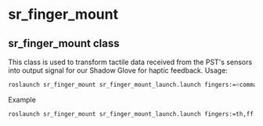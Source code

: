 # sr_finger_mount

## sr_finger_mount class

This class is used to transform tactile data received from the PST's sensors into output signal for our Shadow Glove for haptic feedback.
Usage:

```sh
roslaunch sr_finger_mount sr_finger_mount_launch.launch fingers:=<comma separated finger indexes> side:=<side>
```
Example

```sh
roslaunch sr_finger_mount sr_finger_mount_launch.launch fingers:=th,ff side:=rh
```

